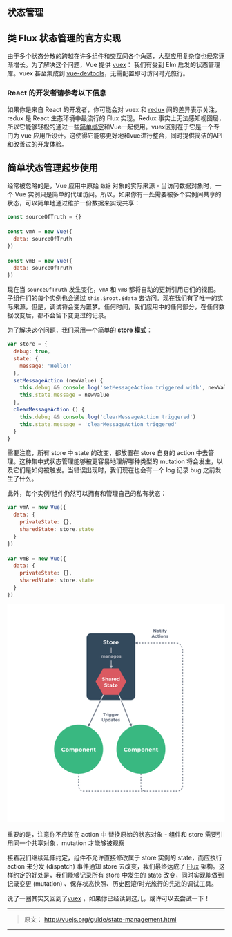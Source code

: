 ##  状态管理
## 类 Flux 状态管理的官方实现

由于多个状态分散的跨越在许多组件和交互间各个角落，大型应用复杂度也经常逐渐增长。为了解决这个问题，Vue 提供 [vuex](https://github.com/vuejs/vuex)： 我们有受到 Elm 启发的状态管理库。vuex 甚至集成到 [vue-devtools](https://github.com/vuejs/vue-devtools)，无需配置即可访问时光旅行。

### React 的开发者请参考以下信息

如果你是来自 React 的开发者，你可能会对 vuex 和 [redux](https://github.com/reactjs/redux) 间的差异表示关注，redux 是 React 生态环境中最流行的 Flux 实现。Redux 事实上无法感知视图层，所以它能够轻松的通过一些[简单绑定](https://github.com/egoist/revue)和Vue一起使用。vuex区别在于它是一个专门为 vue 应用所设计。这使得它能够更好地和vue进行整合，同时提供简洁的API和改善过的开发体验。

## 简单状态管理起步使用

经常被忽略的是，Vue 应用中原始 `数据` 对象的实际来源 - 当访问数据对象时，一个 Vue 实例只是简单的代理访问。所以，如果你有一处需要被多个实例间共享的状态，可以简单地通过维护一份数据来实现共享：

``` js
const sourceOfTruth = {}

const vmA = new Vue({
  data: sourceOfTruth
})

const vmB = new Vue({
  data: sourceOfTruth
})
```

现在当 `sourceOfTruth` 发生变化，`vmA` 和 `vmB` 都将自动的更新引用它们的视图。子组件们的每个实例也会通过 `this.$root.$data` 去访问。现在我们有了唯一的实际来源，但是，调试将会变为噩梦。任何时间，我们应用中的任何部分，在任何数据改变后，都不会留下变更过的记录。

为了解决这个问题，我们采用一个简单的 **store 模式**：

``` js
var store = {
  debug: true,
  state: {
    message: 'Hello!'
  },
  setMessageAction (newValue) {
    this.debug && console.log('setMessageAction triggered with', newValue)
    this.state.message = newValue
  },
  clearMessageAction () {
    this.debug && console.log('clearMessageAction triggered')
    this.state.message = 'clearMessageAction triggered'
  }
}
```

需要注意，所有 store 中 state 的改变，都放置在 store 自身的 action 中去管理。这种集中式状态管理能够被更容易地理解哪种类型的 mutation 将会发生，以及它们是如何被触发。当错误出现时，我们现在也会有一个 log 记录 bug 之前发生了什么。

此外，每个实例/组件仍然可以拥有和管理自己的私有状态：

``` js
var vmA = new Vue({
  data: {
    privateState: {},
    sharedState: store.state
  }
})

var vmB = new Vue({
  data: {
    privateState: {},
    sharedState: store.state
  }
})
```

![状态管理](/images/vuejs/state.png)

<p class="tip">重要的是，注意你不应该在 action 中 替换原始的状态对象 - 组件和 store 需要引用同一个共享对象，mutation 才能够被观察</p>

接着我们继续延伸约定，组件不允许直接修改属于 store 实例的 state，而应执行 action 来分发 (dispatch) 事件通知 store 去改变，我们最终达成了 [Flux](https://facebook.github.io/flux/) 架构。这样约定的好处是，我们能够记录所有 store 中发生的 state 改变，同时实现能做到记录变更 (mutation) 、保存状态快照、历史回滚/时光旅行的先进的调试工具。

说了一圈其实又回到了[vuex](https://github.com/vuejs/vuex) ，如果你已经读到这儿，或许可以去尝试一下！

***

> 原文： http://vuejs.org/guide/state-management.html

***